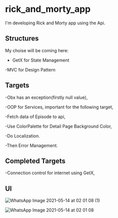# rick_and_morty_app

I'm developing Rick and Morty app using the Api.

## Structures

My choise will be coming here:

* GetX for State Management

-MVC for Design Pattern

## Targets

-Obx has an exception(firstly null value),

-OOP for Services, important for the following target, 

-Fetch data of Episode to api,

-Use ColorPalette for Detail Page Background Color,

-Do Localization.

-Then Error Management.


## Completed Targets

-Connection control for internet using GetX,


## UI

![WhatsApp Image 2021-05-14 at 02 01 08 (1)](https://user-images.githubusercontent.com/50531805/118198032-cf1f7880-b458-11eb-99e4-bcfa61e78ba3.jpeg)

![WhatsApp Image 2021-05-14 at 02 01 08](https://user-images.githubusercontent.com/50531805/118198043-d34b9600-b458-11eb-8822-df38ac6a0774.jpeg)




